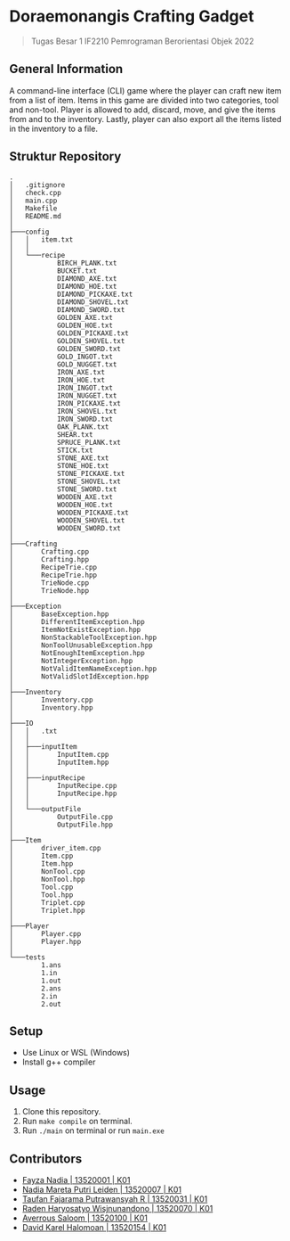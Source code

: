 # Doraemonangis Crafting Gadget
> Tugas Besar 1 IF2210 Pemrograman Berorientasi Objek 2022

## General Information
A command-line interface (CLI) game where the player can craft new item from a list of item. Items in this game are divided into two categories, tool and non-tool. Player is allowed to add, discard, move, and give the items from and to the inventory. Lastly, player can also export all the items listed in the inventory to a file. 

## Struktur Repository
    .
    │   .gitignore
    │   check.cpp
    │   main.cpp
    │   Makefile
    │   README.md
    │
    ├───config
    │   │   item.txt
    │   │
    │   └───recipe
    │           BIRCH_PLANK.txt
    │           BUCKET.txt
    │           DIAMOND_AXE.txt
    │           DIAMOND_HOE.txt
    │           DIAMOND_PICKAXE.txt
    │           DIAMOND_SHOVEL.txt
    │           DIAMOND_SWORD.txt
    │           GOLDEN_AXE.txt
    │           GOLDEN_HOE.txt
    │           GOLDEN_PICKAXE.txt
    │           GOLDEN_SHOVEL.txt
    │           GOLDEN_SWORD.txt
    │           GOLD_INGOT.txt
    │           GOLD_NUGGET.txt
    │           IRON_AXE.txt
    │           IRON_HOE.txt
    │           IRON_INGOT.txt
    │           IRON_NUGGET.txt
    │           IRON_PICKAXE.txt
    │           IRON_SHOVEL.txt
    │           IRON_SWORD.txt
    │           OAK_PLANK.txt
    │           SHEAR.txt
    │           SPRUCE_PLANK.txt
    │           STICK.txt
    │           STONE_AXE.txt
    │           STONE_HOE.txt
    │           STONE_PICKAXE.txt
    │           STONE_SHOVEL.txt
    │           STONE_SWORD.txt
    │           WOODEN_AXE.txt
    │           WOODEN_HOE.txt
    │           WOODEN_PICKAXE.txt
    │           WOODEN_SHOVEL.txt
    │           WOODEN_SWORD.txt
    │
    ├───Crafting
    │       Crafting.cpp
    │       Crafting.hpp
    │       RecipeTrie.cpp
    │       RecipeTrie.hpp
    │       TrieNode.cpp
    │       TrieNode.hpp
    │
    ├───Exception
    │       BaseException.hpp
    │       DifferentItemException.hpp
    │       ItemNotExistException.hpp
    │       NonStackableToolException.hpp
    │       NonToolUnusableException.hpp
    │       NotEnoughItemException.hpp
    │       NotIntegerException.hpp
    │       NotValidItemNameException.hpp
    │       NotValidSlotIdException.hpp
    │
    ├───Inventory
    │       Inventory.cpp
    │       Inventory.hpp
    │
    ├───IO
    │   │   .txt
    │   │
    │   ├───inputItem
    │   │       InputItem.cpp
    │   │       InputItem.hpp
    │   │
    │   ├───inputRecipe
    │   │       InputRecipe.cpp
    │   │       InputRecipe.hpp
    │   │
    │   └───outputFile
    │           OutputFile.cpp
    │           OutputFile.hpp
    │
    ├───Item
    │       driver_item.cpp
    │       Item.cpp
    │       Item.hpp
    │       NonTool.cpp
    │       NonTool.hpp
    │       Tool.cpp
    │       Tool.hpp
    │       Triplet.cpp
    │       Triplet.hpp
    │
    ├───Player
    │       Player.cpp
    │       Player.hpp
    │
    └───tests
            1.ans
            1.in
            1.out
            2.ans
            2.in
            2.out

## Setup
- Use Linux or WSL (Windows)
- Install g++ compiler

## Usage
1. Clone this repository.
2. Run `make compile` on terminal.
3. Run `./main` on terminal or run `main.exe`

## Contributors
- [Fayza Nadia | 13520001 | K01](https://github.com/fayzanadia)
- [Nadia Mareta Putri Leiden | 13520007 | K01](https://github.com/KorbanFidas2A)
- [Taufan Fajarama Putrawansyah R | 13520031 | K01](https://github.com/roastland)
- [Raden Haryosatyo Wisjnunandono | 13520070 | K01](https://github.com/nandono206)
- [Averrous Saloom | 13520100 | K01](https://github.com/averrous-s)
- [David Karel Halomoan | 13520154 | K01](https://github.com/davidkarelhp)
